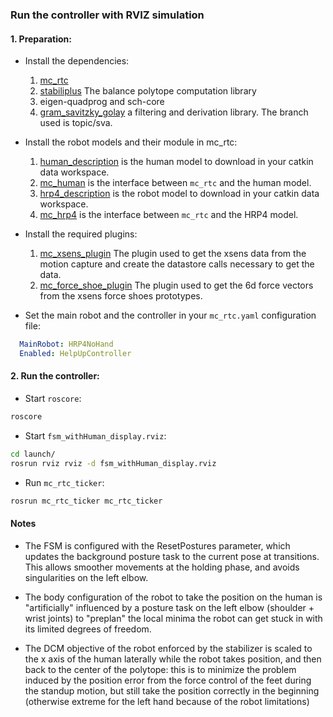 ### Run the controller with RVIZ simulation

####  1. Preparation:

  * Install the dependencies:
       1. [mc_rtc](https://jrl-umi3218.github.io/mc_rtc/tutorials/introduction/installation-guide.html)
       2. [stabiliplus](https://gite.lirmm.fr/mc-controllers/stabiliplus) The balance polytope computation library
       3. eigen-quadprog and sch-core
       4. [gram_savitzky_golay](https://github.com/arntanguy/gram_savitzky_golay) a filtering and derivation library. The branch used is topic/sva.

  * Install the robot models and their module in mc_rtc:
       1. [human_description](https://gite.lirmm.fr/hlefevre/human_description) is the human model to download in your catkin data workspace.
       2. [mc_human](https://gite.lirmm.fr/hlefevre/mc_human) is the interface between `mc_rtc` and the human model.
       1. [hrp4_description](https://gite.lirmm.fr/hlefevre/hrp4) is the robot model to download in your catkin data workspace.
       4. [mc_hrp4](https://gite.lirmm.fr/mc-hrp4/mc-hrp4) is the interface between `mc_rtc` and the HRP4 model.

  * Install the required plugins:
       1. [mc_xsens_plugin]() The plugin used to get the xsens data from the motion capture and create the datastore calls necessary to get the data.
       2. [mc_force_shoe_plugin](https://github.com/Hugo-L3174/mc_force_shoe_plugin) The plugin used to get the 6d force vectors from the xsens force shoes prototypes.

  * Set the main robot and the controller in your `mc_rtc.yaml` configuration file:
```yaml
  MainRobot: HRP4NoHand
  Enabled: HelpUpController
```



####  2. Run the controller:

  * Start `roscore`:
```sh
roscore
```

  * Start `fsm_withHuman_display.rviz`:
```sh
cd launch/
rosrun rviz rviz -d fsm_withHuman_display.rviz
```

  * Run `mc_rtc_ticker`:
```sh
rosrun mc_rtc_ticker mc_rtc_ticker
```

####  Notes

 - The FSM is configured with the ResetPostures parameter, which updates the background posture task to the current pose at transitions. This allows smoother movements at the holding phase, and avoids singularities on the left elbow.

 - The body configuration of the robot to take the position on the human is "artificially" influenced by a posture task on the left elbow (shoulder + wrist   joints) to "preplan" the local minima the robot can get stuck in with its limited degrees of freedom.

 - The DCM objective of the robot enforced by the stabilizer is scaled to the x axis of the human laterally while the robot takes position, and then back to the center of the polytope: this is to minimize the problem induced by the position error from the force control of the feet during the standup motion, but still take the position correctly in the beginning (otherwise extreme for the left hand because of the robot limitations)
